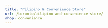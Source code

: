 ```yaml
---
title: "Pilipino & Convenience Store"
url: /toronto/pilipino-and-convenience-store/
shop: convenience
---
```

